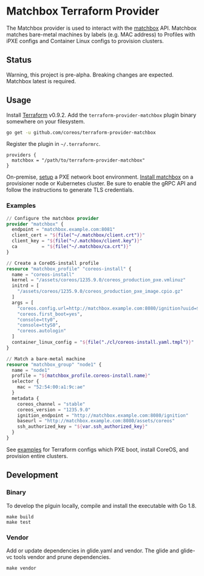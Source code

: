 # Matchbox Terraform Provider

The Matchbox provider is used to interact with the [matchbox](https://github.com/coreos/matchbox) API. Matchbox matches bare-metal machines by labels (e.g. MAC address) to Profiles with iPXE configs and Container Linux configs to provision clusters.

## Status

Warning, this project is pre-alpha. Breaking changes are expected. Matchbox latest is required.

## Usage

Install [Terraform](https://www.terraform.io/downloads.html) v0.9.2. Add the `terraform-provider-matchbox` plugin binary somewhere on your filesystem.

```sh
go get -u github.com/coreos/terraform-provider-matchbox
```

Register the plugin in `~/.terraformrc`.

```hcl
providers {
  matchbox = "/path/to/terraform-provider-matchbox"
}
```

On-premise, [setup](https://coreos.com/matchbox/docs/latest/network-setup.html) a PXE network boot environment. [Install matchbox](https://coreos.com/matchbox/docs/latest/deployment.html) on a provisioner node or Kubernetes cluster. Be sure to enable the gRPC API and follow the instructions to generate TLS credentials.

### Examples

```tf
// Configure the matchbox provider
provider "matchbox" {
  endpoint = "matchbox.example.com:8081"
  client_cert = "${file("~/.matchbox/client.crt")}"
  client_key = "${file("~/.matchbox/client.key")}"
  ca         = "${file("~/.matchbox/ca.crt")}"
}

// Create a CoreOS-install profile
resource "matchbox_profile" "coreos-install" {
  name = "coreos-install"
  kernel = "/assets/coreos/1235.9.0/coreos_production_pxe.vmlinuz"
  initrd = [
    "/assets/coreos/1235.9.0/coreos_production_pxe_image.cpio.gz"
  ]
  args = [
    "coreos.config.url=http://matchbox.example.com:8080/ignition?uuid=$${uuid}&mac=$${mac:hexhyp}",
    "coreos.first_boot=yes",
    "console=tty0",
    "console=ttyS0",
    "coreos.autologin"
  ]
  container_linux_config = "${file("./cl/coreos-install.yaml.tmpl")}"
}

// Match a bare-metal machine
resource "matchbox_group" "node1" {
  name = "node1"
  profile = "${matchbox_profile.coreos-install.name}"
  selector {
    mac = "52:54:00:a1:9c:ae"
  }
  metadata {
    coreos_channel = "stable"
    coreos_version = "1235.9.0"
    ignition_endpoint = "http://matchbox.example.com:8080/ignition"
    baseurl = "http://matchbox.example.com:8080/assets/coreos"
    ssh_authorized_key = "${var.ssh_authorized_key}"
  }
}
```

See [examples](examples) for Terraform configs which PXE boot, install CoreOS, and provision entire clusters.

## Development

### Binary

To develop the plguin locally, compile and install the executable with Go 1.8.

    make build
    make test

### Vendor

Add or update dependencies in glide.yaml and vendor. The glide and glide-vc tools vendor and prune dependencies.

    make vendor
